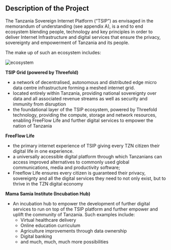 ## Description of the Project

The Tanzania Sovereign Internet Platform (“TSIP”) as envisaged in the memorandum of understanding (see appendix A), is a end to end ecosystem blending people, technology and key principles in order to deliver Internet Infrastructure and digital services that ensure the privacy, sovereignty and empowerment of Tanzania and its people. 

The make up of such an ecosystem includes:

![ecosystem](./../img/ecosystem.png)

**TSIP Grid (powered by Threefold)**



* a network of decentralised, autonomous and distributed edge micro data centre infrastructure forming a meshed internet grid.
* located entirely within Tanzania, providing national sovereignty over data and all associated revenue streams as well as security and immunity from disruption
* the foundational layer of the TSIP ecosystem, powered by Threefold technology, providing the compute, storage and network resources, enabling FreeFlow Life and further digital services to empower the nation of Tanzania

**FreeFlow Life**

* the primary internet experience of TSIP giving every TZN citizen their digital life in one experience. 
* a universally accessible digital platform through which Tanzanians can access improved alternatives to commonly used global communications, media and productivity software;
* Freeflow Life ensures every citizen is guaranteed their privacy, sovereignty and all the digital services they need to not only exist, but to thrive in the TZN digital economy 

**Mama Samia Institute (Incubation Hub)**

* An incubation hub to empower the development of further digital services to run on top of the TSIP platform and further empower and uplift the community of Tanzania.  Such examples include:
    * Virtual healthcare delivery
    * Online education curriculum
    * Agriculture improvements through data ownership
    * Digital banking
    * and much, much, much more possibilities
